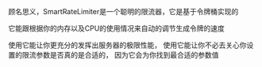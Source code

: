 顾名思义，SmartRateLimiter是一个聪明的限流器，它是基于令牌桶实现的

它能跟根据你的内存以及CPU的使用情况来自动的调节生成令牌的速度

使用它能让你更充分的发挥出服务器的极限性能，
使用它能让你不必去关心你设置的限流参数是否真的是合适的，
因为它会为你找到最合适的参数值